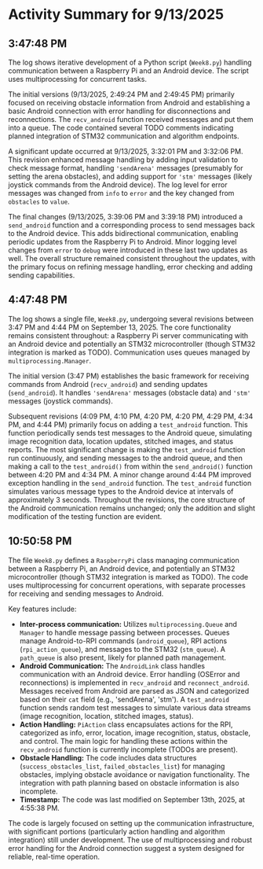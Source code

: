 # Activity Summary for 9/13/2025

## 3:47:48 PM
The log shows iterative development of a Python script (`Week8.py`) handling communication between a Raspberry Pi and an Android device.  The script uses multiprocessing for concurrent tasks.

The initial versions (9/13/2025, 2:49:24 PM and 2:49:45 PM) primarily focused on receiving obstacle information from Android and establishing a basic Android connection with error handling for disconnections and reconnections.  The `recv_android` function received messages and put them into a queue.  The code contained several TODO comments indicating planned integration of STM32 communication and algorithm endpoints.

A significant update occurred at 9/13/2025, 3:32:01 PM and 3:32:06 PM.  This revision enhanced message handling by adding input validation to check message format, handling  `'sendArena'` messages (presumably for setting the arena obstacles), and adding support for `'stm'` messages (likely joystick commands from the Android device). The log level for error messages was changed from `info` to `error` and the key changed from `obstacles` to `value`.

The final changes (9/13/2025, 3:39:06 PM and 3:39:18 PM) introduced a `send_android` function and a corresponding process to send messages back to the Android device. This adds bidirectional communication, enabling periodic updates from the Raspberry Pi to Android. Minor logging level changes from `error` to `debug` were introduced in these last two updates as well.  The overall structure remained consistent throughout the updates, with the primary focus on refining message handling, error checking and adding sending capabilities.


## 4:47:48 PM
The log shows a single file, `Week8.py`, undergoing several revisions between 3:47 PM and 4:44 PM on September 13, 2025.  The core functionality remains consistent throughout: a Raspberry Pi server communicating with an Android device and potentially an STM32 microcontroller (though STM32 integration is marked as TODO).  Communication uses queues managed by `multiprocessing.Manager`.

The initial version (3:47 PM) establishes the basic framework for receiving commands from Android (`recv_android`) and sending updates (`send_android`).  It handles `'sendArena'` messages (obstacle data) and `'stm'` messages (joystick commands).

Subsequent revisions (4:09 PM, 4:10 PM, 4:20 PM, 4:20 PM, 4:29 PM, 4:34 PM, and 4:44 PM) primarily focus on adding a `test_android` function. This function periodically sends test messages to the Android queue, simulating image recognition data, location updates, stitched images, and status reports.  The most significant change is making the `test_android` function run continuously, and  sending  messages to the android queue,  and then making a call to the `test_android()` from within the `send_android()` function between 4:20 PM and 4:34 PM. A minor change around 4:44 PM improved exception handling in the `send_android` function.  The `test_android` function simulates various message types to the Android device at intervals of approximately 3 seconds.  Throughout the revisions, the core structure of the Android communication remains unchanged; only the addition and slight modification of the testing function are evident.


## 10:50:58 PM
The file `Week8.py` defines a `RaspberryPi` class managing communication between a Raspberry Pi, an Android device, and potentially an STM32 microcontroller (though STM32 integration is marked as TODO).  The code uses multiprocessing for concurrent operations, with separate processes for receiving and sending messages to Android.

Key features include:

* **Inter-process communication:**  Utilizes `multiprocessing.Queue` and `Manager` to handle message passing between processes. Queues manage Android-to-RPI commands (`android_queue`), RPI actions (`rpi_action_queue`), and messages to the STM32 (`stm_queue`).  A `path_queue` is also present, likely for planned path management.
* **Android Communication:**  The `AndroidLink` class handles communication with an Android device. Error handling (OSError and reconnections) is implemented in `recv_android` and `reconnect_android`.  Messages received from Android are parsed as JSON and categorized based on their `cat` field (e.g., 'sendArena', 'stm').  A `test_android` function sends random test messages to simulate various data streams (image recognition, location, stitched images, status).
* **Action Handling:** `PiAction` class encapsulates actions for the RPI, categorized as info, error, location, image recognition, status, obstacle, and control.  The main logic for handling these actions within the `recv_android` function is currently incomplete (TODOs are present).
* **Obstacle Handling:**  The code includes data structures (`success_obstacles_list`, `failed_obstacles_list`) for managing obstacles, implying obstacle avoidance or navigation functionality.  The integration with path planning based on obstacle information is also incomplete.
* **Timestamp:** The code was last modified on September 13th, 2025, at 4:55:38 PM.


The code is largely focused on setting up the communication infrastructure, with significant portions (particularly action handling and algorithm integration) still under development.  The use of multiprocessing and robust error handling for the Android connection suggest a system designed for reliable, real-time operation.
